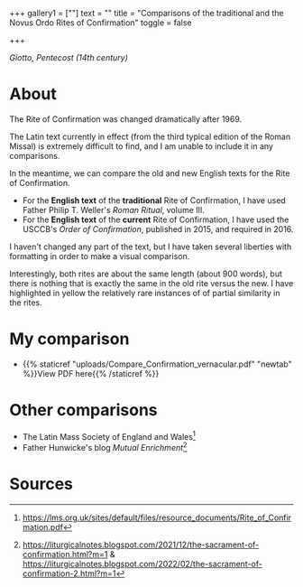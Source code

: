 +++
gallery1 = [""]
text = ""
title = "Comparisons of the traditional and the Novus Ordo Rites of Confirmation"
toggle = false

+++

_Giotto, Pentecost (14th century)_

# About 

The Rite of Confirmation was changed dramatically after 1969. 

The Latin text currently in effect (from the third typical edition of the Roman Missal) is extremely difficult to find, and I am unable to include it in any comparisons.

In the meantime, we can compare the old and new English texts for the Rite of Confirmation. 

* For the **English text** of the **traditional** Rite of Confirmation, I have used Father Philip T. Weller's _Roman Ritual_, volume III. 
* For the **English text** of the **current** Rite of Confirmation, I have used the USCCB's _Order of Confirmation_, published in 2015, and required in 2016.  

I haven't changed any part of the text, but I have taken several liberties with formatting in order to make a visual comparison. 

Interestingly, both rites are about the same length (about 900 words), but there is nothing that is exactly the same in the old rite versus the new. I have  highlighted in yellow the relatively rare instances of of partial similarity in the rites.

# My comparison 

* {{% staticref "uploads/Compare_Confirmation_vernacular.pdf" "newtab" %}}View PDF here{{% /staticref %}}

# Other comparisons

* The Latin Mass Society of England and Wales[^1]
* Father Hunwicke's blog _Mutual Enrichment_[^2]

# Sources 

[^1]: https://lms.org.uk/sites/default/files/resource_documents/Rite_of_Confirmation.pdf

[^2]: https://liturgicalnotes.blogspot.com/2021/12/the-sacrament-of-confirmation.html?m=1 & https://liturgicalnotes.blogspot.com/2022/02/the-sacrament-of-confirmation-2.html?m=1
